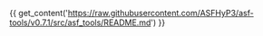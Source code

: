 {{ get_content('https://raw.githubusercontent.com/ASFHyP3/asf-tools/v0.7.1/src/asf_tools/README.md') }}
